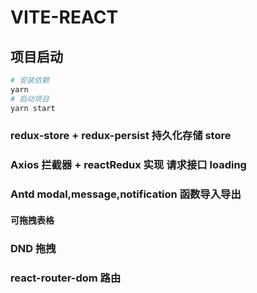 # VITE-REACT

## 项目启动

```bash
# 安装依赖
yarn
# 启动项目
yarn start
```

### redux-store + redux-persist 持久化存储 store

### Axios 拦截器 + reactRedux 实现 请求接口 loading

### Antd modal,message,notification 函数导入导出

#### 可拖拽表格

### DND 拖拽

### react-router-dom 路由
